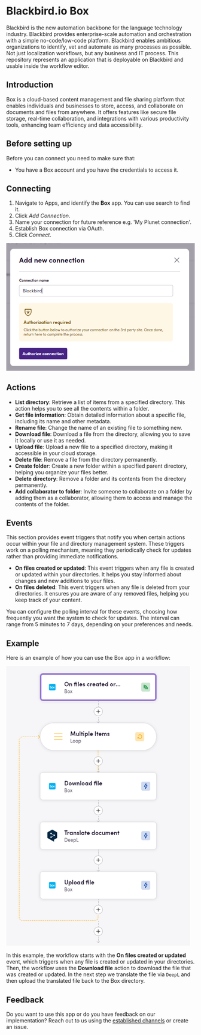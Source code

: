 # Blackbird.io Box

Blackbird is the new automation backbone for the language technology industry. Blackbird provides enterprise-scale automation and orchestration with a simple no-code/low-code platform. Blackbird enables ambitious organizations to identify, vet and automate as many processes as possible. Not just localization workflows, but any business and IT process. This repository represents an application that is deployable on Blackbird and usable inside the workflow editor.

## Introduction

Box is a cloud-based content management and file sharing platform that enables individuals and businesses to store, access, and collaborate on documents and files from anywhere. It offers features like secure file storage, real-time collaboration, and integrations with various productivity tools, enhancing team efficiency and data accessibility.

## Before setting up

Before you can connect you need to make sure that:

- You have a Box account and you have the credentials to access it.

## Connecting

1. Navigate to Apps, and identify the **Box** app. You can use search to find it.
2. Click _Add Connection_.
3. Name your connection for future reference e.g. 'My Plunet connection'.
4. Establish Box connection via OAuth.
5. Click _Connect_.

![connection](image/README/connection.png)

## Actions

- **List directory**: Retrieve a list of items from a specified directory. This action helps you to see all the contents within a folder.
- **Get file information**: Obtain detailed information about a specific file, including its name and other metadata.
- **Rename file**: Change the name of an existing file to something new.
- **Download file**: Download a file from the directory, allowing you to save it locally or use it as needed.
- **Upload file**: Upload a new file to a specified directory, making it accessible in your cloud storage.
- **Delete file**: Remove a file from the directory permanently.
- **Create folder**: Create a new folder within a specified parent directory, helping you organize your files better.
- **Delete directory**: Remove a folder and its contents from the directory permanently.
- **Add collaborator to folder**: Invite someone to collaborate on a folder by adding them as a collaborator, allowing them to access and manage the contents of the folder.

## Events

This section provides event triggers that notify you when certain actions occur within your file and directory management system. These triggers work on a polling mechanism, meaning they periodically check for updates rather than providing immediate notifications.

- **On files created or updated**: This event triggers when any file is created or updated within your directories. It helps you stay informed about changes and new additions to your files.
- **On files deleted**: This event triggers when any file is deleted from your directories. It ensures you are aware of any removed files, helping you keep track of your content.

You can configure the polling interval for these events, choosing how frequently you want the system to check for updates. The interval can range from 5 minutes to 7 days, depending on your preferences and needs.

## Example

Here is an example of how you can use the Box app in a workflow:

![example](image/README/Example.png)

In this example, the workflow starts with the **On files created or updated** event, which triggers when any file is created or updated in your directories. Then, the workflow uses the **Download file** action to download the file that was created or updated. In the next step we translate the file via `DeepL` and then upload the translated file back to the Box directory.

## Feedback

Do you want to use this app or do you have feedback on our implementation? Reach out to us using the [established channels](https://www.blackbird.io/) or create an issue.

<!-- end docs -->
